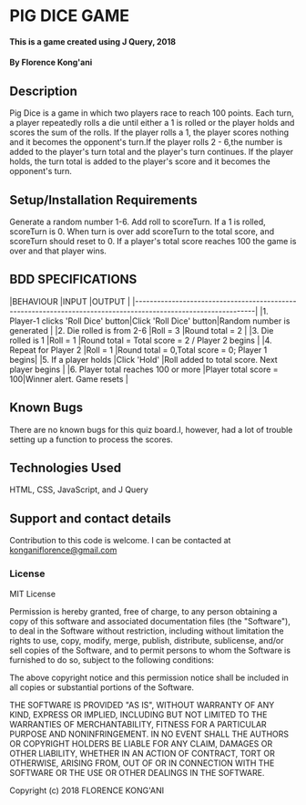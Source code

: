 # PIG DICE GAME
#### This is a game created using J Query, 2018
#### By Florence Kong'ani
## Description
Pig Dice is a game in which two players race to reach 100 points. Each turn, a player repeatedly rolls a die until either a 1 is rolled or the player holds and scores the sum of the rolls. If the player rolls a 1, the player scores nothing and it becomes the opponent's turn.If the player rolls 2 - 6,the number is added to the player's turn total and the player's turn continues. If the player holds, the turn total is added to the player's score and it becomes the opponent's turn.
## Setup/Installation Requirements
Generate a random number 1-6. Add roll to scoreTurn. If a 1 is rolled, scoreTurn is 0. When turn is over add scoreTurn to the total score, and scoreTurn should reset to 0. If a player's total score reaches 100 the game is over and that player wins.

## BDD SPECIFICATIONS
|BEHAVIOUR                            |INPUT                   |OUTPUT                                          |
|---------------------------------------------------------------------------------------------------------------|
|1. Player-1 clicks 'Roll Dice' button|Click 'Roll Dice' button|Random number is generated                      |
|2. Die rolled is from 2-6            |Roll = 3                |Round total = 2                                 |
|3. Die rolled is 1                   |Roll = 1                |Round total = Total score = 2 / Player 2 begins |
|4. Repeat for Player 2               |Roll = 1                |Round total = 0,Total score = 0; Player 1 begins|
|5. If a player holds                 |Click 'Hold'            |Roll added to total score. Next player begins   |
|6. Player total reaches 100 or more  |Player total score = 100|Winner alert. Game resets                       |
## Known Bugs
There are no known bugs for this quiz board.I, however, had a lot of trouble setting up a function to process the scores.
## Technologies Used
HTML, CSS, JavaScript, and J Query
## Support and contact details
Contribution to this code is welcome. I can be contacted at konganiflorence@gmail.com
### License
MIT License

Permission is hereby granted, free of charge, to any person obtaining a copy
of this software and associated documentation files (the "Software"), to deal
in the Software without restriction, including without limitation the rights
to use, copy, modify, merge, publish, distribute, sublicense, and/or sell
copies of the Software, and to permit persons to whom the Software is
furnished to do so, subject to the following conditions:

The above copyright notice and this permission notice shall be included in all
copies or substantial portions of the Software.

THE SOFTWARE IS PROVIDED "AS IS", WITHOUT WARRANTY OF ANY KIND, EXPRESS OR
IMPLIED, INCLUDING BUT NOT LIMITED TO THE WARRANTIES OF MERCHANTABILITY,
FITNESS FOR A PARTICULAR PURPOSE AND NONINFRINGEMENT. IN NO EVENT SHALL THE
AUTHORS OR COPYRIGHT HOLDERS BE LIABLE FOR ANY CLAIM, DAMAGES OR OTHER
LIABILITY, WHETHER IN AN ACTION OF CONTRACT, TORT OR OTHERWISE, ARISING FROM,
OUT OF OR IN CONNECTION WITH THE SOFTWARE OR THE USE OR OTHER DEALINGS IN THE
SOFTWARE.

Copyright (c) 2018 FLORENCE KONG'ANI
